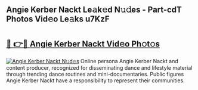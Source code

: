 ## Angie Kerber Nackt Le𝚊k𝚎d N𝚞𝚍es - Part-cdT Photos Vid𝚎o Le𝚊ks u7KzF

# <h2><a href="http://fb00dc.evod.top/?m=Angie+Kerber+Nackt">🔗 👉🔴 Angie Kerber Nackt Vid𝚎o Ph𝚘t𝚘s</a></h2>

[![Angie Kerber Nackt N𝚞d𝚎s](https://i.imgur.com/8V9OHl7.gif)](http://fb00dc.evod.top/?m=Angie+Kerber+Nackt)
Online persona Angie Kerber Nackt and content producer, recognized for disseminating dance and lifestyle material through trending dance routines and mini-documentaries. Public figures Angie Kerber Nackt have a responsibility to represent their communities. 
